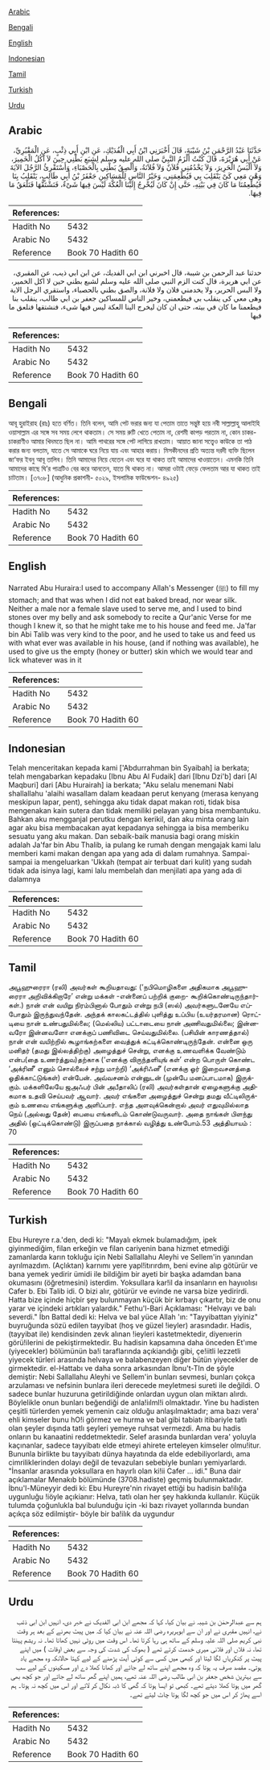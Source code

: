 [Arabic](#arabic)

[Bengali](#bengali)

[English](#english)

[Indonesian](#indonesian)

[Tamil](#tamil)

[Turkish](#turkish)

[Urdu](#urdu)

## Arabic


<div dir="rtl" lang="ar" style={{fontSize:'larger',backgroundColor:'#f8f9fa',padding:20}}>
حَدَّثَنَا عَبْدُ الرَّحْمَنِ بْنُ شَيْبَةَ، قَالَ أَخْبَرَنِي ابْنُ أَبِي الْفُدَيْكِ، عَنِ ابْنِ أَبِي ذِئْبٍ، عَنِ الْمَقْبُرِيِّ، عَنْ أَبِي هُرَيْرَةَ، قَالَ كُنْتُ أَلْزَمُ النَّبِيَّ صلى الله عليه وسلم لِشِبَعِ بَطْنِي حِينَ لاَ آكُلُ الْخَمِيرَ، وَلاَ أَلْبَسُ الْحَرِيرَ، وَلاَ يَخْدُمُنِي فُلاَنٌ وَلاَ فُلاَنَةُ، وَأُلْصِقُ بَطْنِي بِالْحَصْبَاءِ، وَأَسْتَقْرِئُ الرَّجُلَ الآيَةَ وَهْىَ مَعِي كَىْ يَنْقَلِبَ بِي فَيُطْعِمَنِي، وَخَيْرُ النَّاسِ لِلْمَسَاكِينِ جَعْفَرُ بْنُ أَبِي طَالِبٍ، يَنْقَلِبُ بِنَا فَيُطْعِمُنَا مَا كَانَ فِي بَيْتِهِ، حَتَّى إِنْ كَانَ لَيُخْرِجُ إِلَيْنَا الْعُكَّةَ لَيْسَ فِيهَا شَىْءٌ، فَنَشْتَقُّهَا فَنَلْعَقُ مَا فِيهَا‏.‏
</div>
<div style={{backgroundColor:'#f8f9fa',padding:20, marginBottom: 10}}><table> <thead> <tr> <th>References:</th> <th></th> </tr> </thead> <tbody><tr><td>Hadith No</td><td>5432</td></tr><tr><td>Arabic No</td><td>5432</td></tr><tr><td>Reference</td><td>Book 70 Hadith 60</td></tr></tbody></table></div>


<div dir="rtl" lang="ar" style={{fontSize:'larger',backgroundColor:'#f8f9fa',padding:20}}>
حدثنا عبد الرحمن بن شيبة، قال اخبرني ابن ابي الفديك، عن ابن ابي ذيب، عن المقبري، عن ابي هريرة، قال كنت الزم النبي صلى الله عليه وسلم لشبع بطني حين لا اكل الخمير، ولا البس الحرير، ولا يخدمني فلان ولا فلانة، والصق بطني بالحصباء، واستقري الرجل الاية وهى معي كى ينقلب بي فيطعمني، وخير الناس للمساكين جعفر بن ابي طالب، ينقلب بنا فيطعمنا ما كان في بيته، حتى ان كان ليخرج الينا العكة ليس فيها شىء، فنشتقها فنلعق ما فيها
</div>
<div style={{backgroundColor:'#f8f9fa',padding:20, marginBottom: 10}}><table> <thead> <tr> <th>References:</th> <th></th> </tr> </thead> <tbody><tr><td>Hadith No</td><td>5432</td></tr><tr><td>Arabic No</td><td>5432</td></tr><tr><td>Reference</td><td>Book 70 Hadith 60</td></tr></tbody></table></div>

## Bengali


<div dir="ltr" lang="bn" style={{fontSize:'larger',backgroundColor:'#f8f9fa',padding:20}}>
আবূ হুরাইরাহ (রাঃ) হতে বর্ণিত। তিনি বলেন, আমি পেট ভরার জন্য যা পেতাম তাতে সন্তুষ্ট হয়ে নবী সাল্লাল্লাহু আলাইহি ওয়াসাল্লাম এর সঙ্গে সব সময় লেগে থাকতাম। সে সময় রুটি খেতে পেতাম না, রেশমী কাপড় পরতাম না, কোন চাকর-চাকরাণীও আমার খিদমতে ছিল না। আমি পাথরের সঙ্গে পেট লাগিয়ে রাখতাম। আয়াত জানা সত্ত্বেও কাউকে তা পাঠ করার জন্য বলতাম, যাতে সে আমাকে ঘরে নিয়ে যায় এবং আহার করায়। মিসকীনদের প্রতি অত্যন্ত দরদী ব্যক্তি ছিলেন জা‘ফর ইবনু আবূ তালিব। তিনি আমাদের নিয়ে যেতেন এবং ঘরে যা থাকত তাই আমাদের খাওয়াতেন। এমনকি তিনি আমাদের কাছে ঘি’র পাত্রটিও বের করে আনতেন, যাতে ঘি থাকত না। আমরা ওটাই ফেড়ে ফেলতাম আর যা থাকত তাই চাটতাম। [৩৭০৮] (আধুনিক প্রকাশনী- ৫০২৯, ইসলামিক ফাউন্ডেশন- ৪৯২৫)
</div>
<div style={{backgroundColor:'#f8f9fa',padding:20, marginBottom: 10}}><table> <thead> <tr> <th>References:</th> <th></th> </tr> </thead> <tbody><tr><td>Hadith No</td><td>5432</td></tr><tr><td>Arabic No</td><td>5432</td></tr><tr><td>Reference</td><td>Book 70 Hadith 60</td></tr></tbody></table></div>

## English


<div dir="ltr" lang="en" style={{fontSize:'larger',backgroundColor:'#f8f9fa',padding:20}}>
Narrated Abu Huraira:I used to accompany Allah's Messenger (ﷺ) to fill my stomach; and that was when I did not eat baked bread, nor wear silk. Neither a male nor a female slave used to serve me, and I used to bind stones over my belly and ask somebody to recite a Qur'anic Verse for me though I knew it, so that he might take me to his house and feed me. Ja'far bin Abi Talib was very kind to the poor, and he used to take us and feed us with what ever was available in his house, (and if nothing was available), he used to give us the empty (honey or butter) skin which we would tear and lick whatever was in it
</div>
<div style={{backgroundColor:'#f8f9fa',padding:20, marginBottom: 10}}><table> <thead> <tr> <th>References:</th> <th></th> </tr> </thead> <tbody><tr><td>Hadith No</td><td>5432</td></tr><tr><td>Arabic No</td><td>5432</td></tr><tr><td>Reference</td><td>Book 70 Hadith 60</td></tr></tbody></table></div>

## Indonesian


<div dir="ltr" lang="id" style={{fontSize:'larger',backgroundColor:'#f8f9fa',padding:20}}>
Telah menceritakan kepada kami ['Abdurrahman bin Syaibah] ia berkata; telah mengabarkan kepadaku [Ibnu Abu Al Fudaik] dari [Ibnu Dzi'b] dari [Al Maqburi] dari [Abu Hurairah] ia berkata; "Aku selalu menemani Nabi shallallahu 'alaihi wasallam dalam keadaan perut kenyang (merasa kenyang meskipun lapar, pent), sehingga aku tidak dapat makan roti, tidak bisa mengenakan kain sutera dan tidak memiliki pelayan yang bisa membantuku. Bahkan aku mengganjal perutku dengan kerikil, dan aku minta orang lain agar aku bisa membacakan ayat kepadanya sehingga ia bisa memberiku sesuatu yang aku makan. Dan sebaik-baik manusia bagi orang miskin adalah Ja'far bin Abu Thalib, ia pulang ke rumah dengan mengajak kami lalu memberi kami makan dengan apa yang ada di dalam rumahnya. Sampai-sampai ia mengeluarkan 'Ukkah (tempat air terbuat dari kulit) yang sudah tidak ada isinya lagi, kami lalu membelah dan menjilati apa yang ada di dalamnya
</div>
<div style={{backgroundColor:'#f8f9fa',padding:20, marginBottom: 10}}><table> <thead> <tr> <th>References:</th> <th></th> </tr> </thead> <tbody><tr><td>Hadith No</td><td>5432</td></tr><tr><td>Arabic No</td><td>5432</td></tr><tr><td>Reference</td><td>Book 70 Hadith 60</td></tr></tbody></table></div>

## Tamil


<div dir="ltr" lang="ta" style={{fontSize:'larger',backgroundColor:'#f8f9fa',padding:20}}>
அபூஹுரைரா (ரலி) அவர்கள் கூறியதாவது: (‘நபிமொழிகளை அதிகமாக அபூஹுரைரா அறிவிக்கிறாரே’ என்று மக்கள் -என்னைப் பற்றிக் குறை- கூறிக்கொண்டிருந்தார்கள்.) நான் என் வயிறு நிரம்பினால் போதும் என்று நபி (ஸல்) அவர்களுடனேயே எப்போதும் இருந்துவந்தேன். அந்தக் காலகட்டத்தில் புளித்து உப்பிய (உயர்தரமான) ரொட்டியை நான் உண்பதுமில்லை; (மெல்லிய) பட்டாடையை நான் அணிவதுமில்லை; இன்னவரோ இன்னவளோ எனக்குப் பணிவிடை செய்வதுமில்லை. (பசியின் காரணத்தால்) நான் என் வயிற்றில் கூழாங்கற்களை வைத்துக் கட்டிக்கொண்டிருந்தேன். என்னை ஒரு மனிதர் (தமது இல்லத்திற்கு) அழைத்துச் சென்று, எனக்கு உணவளிக்க வேண்டும் என்ப(தை உணர்த்துவ)தற்காக (‘எனக்கு விருந்தளியுங் கள்’ என்ற பொருள் கொண்ட ‘அக்ரினீ’ எனும் சொல்லைச் சற்று மாற்றி) ‘அக்ரிஃனீ’ (எனக்கு ஓர் இறைவசனத்தை ஓதிக்காட்டுங்கள்) என்பேன். அவ்வசனம் என்னுடன் (முன்பே மனப்பாடமாக) இருக்கும். மக்களிலேயே ஜஅஃபர் பின் அபீதாலிப் (ரலி) அவர்கள்தான் ஏழைகளுக்கு அதிகமாக உதவி செய்பவர் ஆவார். அவர் எங்களை அழைத்துச் சென்று தமது வீட்டிலிருக்கும் உணவை எங்களுக்கு அளிப்பார். எந்த அளவுக்கென்றால் அவர் எதுவுமில்லாத நெய் (அல்லது தேன்) பையை எங்களிடம் கொண்டுவருவார். அதை நாங்கள் பிளந்து அதில் (ஒட்டிக்கொண்டு) இருப்பதை நாக்கால் வழித்து உண்போம்.53 அத்தியாயம் : 70
</div>
<div style={{backgroundColor:'#f8f9fa',padding:20, marginBottom: 10}}><table> <thead> <tr> <th>References:</th> <th></th> </tr> </thead> <tbody><tr><td>Hadith No</td><td>5432</td></tr><tr><td>Arabic No</td><td>5432</td></tr><tr><td>Reference</td><td>Book 70 Hadith 60</td></tr></tbody></table></div>

## Turkish


<div dir="ltr" lang="tr" style={{fontSize:'larger',backgroundColor:'#f8f9fa',padding:20}}>
Ebu Hureyre r.a.'den, dedi ki: "Mayalı ekmek bulamadığım, ipek giyinmediğim, filan erkeğin ve filan cariyenin bana hizmet etmediği zamanlarda karın tokluğu için Nebi Sallallahu Aleyhi ve Sellem'in yanından ayrılmazdım. (Açlıktan) karnımı yere yapl!itırırdım, beni evine alıp götürür ve bana yemek yedirir ümidi ile bildiğim bir ayeti bir başka adamdan bana okumasını (öğretmesini) isterdim. Yoksullara kar!il da insanların en hayııolısı Cafer b. Ebi Talib idi. O bizi alır, götürür ve evinde ne varsa bize yedirirdi. Hatta bize içinde hiçbir şey bulunmayan küçük bir kırbayı çıkartır, biz de onu yarar ve içindeki artıkları yalardık." Fethu'l-Bari Açıklaması: "Helvayı ve balı severdi." İbn Battal dedi ki: Helva ve bal yüce Allah 'ın: "Tayyibattan yiyiniz" buyruğunda sözü edilen tayyibat (hoş ve güzel !ieyler) arasındadır. Hadis, (tayyibat ile) kendisinden zevk alınan !ieyleri kastetmektedir, diyenıerin görü!ilerini de pekiştirmektedir. Bu hadisin kapsamına daha önceden Et'ıme (yiyecekIer) bölümünün ba!i taraflarında açıkiandığı gibi, çe!iitli lezzetli yiyecek türleri arasında helvaya ve balabenzeyen diğer bütün yiyecekIer de girmektedir. el-Hattabı ve daha sonra arkasından İbnu't-TIn de şöyle demiştir: Nebi Sallallahu Aleyhi ve Sellem'in bunları sevmesi, bunları çokça arzulaması ve nefsinin bunlara ileri derecede meyletmesi sureti ile değildi. O sadece bunlar huzuruna getirildiğinde onlardan uygun olan miktarı alırdı. BöylelikIe onun bunları beğendiği de anla!iılml!i olmaktadır. Yine bu hadisten çeşitli türlerden yemek yemenin caiz olduğu anlaşılmaktadır; ama bazı vera' ehli kimseler bunu hO!i görmez ve hurma ve bal gibi tabiatı itibariyle tatlı olan şeyler dışında tatlı şeyleri yemeye ruhsat vermezdi. Ama bu hadis onların bu kanaatini reddetmektedir. Selef arasında bunlardan vera' yoluyla kaçınanlar, sadece tayyibatı elde etmeyi ahirete erteleyen kimseler olmu!itur. Bununla birlikte bu tayyibatı dünya hayatında da elde edebiliyorlardı, ama cimrilikIerinden dolayı değil de tevazuları sebebiyle bunları yemiyarlardı. "İnsanlar arasında yoksullara en hayırlı olan ki!ii Cafer ... idi." Buna dair açıkIamalar Menakıb bölümünde (3708.hadiste) geçmiş bulunmaktadır. İbnu'l-Müneyyir dedi ki: Ebu Hureyre'nin rivayet ettiği bu hadisin ba!ilığa uygunluğu !iöyle açıkianır: Helva, tatlı olan her şey hakkında kullanılır. Küçük tulumda çoğunlukIa bal bulunduğu için -ki bazı rivayet yollarında bundan açıkça söz edilmiştir- böyle bir ba!ilık da uygundur
</div>
<div style={{backgroundColor:'#f8f9fa',padding:20, marginBottom: 10}}><table> <thead> <tr> <th>References:</th> <th></th> </tr> </thead> <tbody><tr><td>Hadith No</td><td>5432</td></tr><tr><td>Arabic No</td><td>5432</td></tr><tr><td>Reference</td><td>Book 70 Hadith 60</td></tr></tbody></table></div>

## Urdu


<div dir="rtl" lang="ur" style={{fontSize:'larger',backgroundColor:'#f8f9fa',padding:20}}>
ہم سے عبدالرحمٰن بن شیبہ نے بیان کیا، کہا کہ مجھے ابن ابی الفدیک نے خبر دی، انہیں ابن ابی ذئب نے، انہیں مقبری نے اور ان سے ابوہریرہ رضی اللہ عنہ نے بیان کیا کہ میں پیٹ بھرنے کے بعد ہر وقت نبی کریم صلی اللہ علیہ وسلم کے ساتھ ہی رہا کرتا تھا۔ اس وقت میں روٹی نہیں کھاتا تھا۔ نہ ریشم پہنتا تھا، نہ فلاں اور فلانی میری خدمت کرتے تھے ( بھوک کی شدت کی وجہ سے بعض اوقات ) میں اپنے پیٹ پر کنکریاں لگا لیتا اور کبھی میں کسی سے کوئی آیت پڑھنے کے لیے کہتا حالانکہ وہ مجھے یاد ہوتی۔ مقصد صرف یہ ہوتا کہ وہ مجھے اپنے ساتھ لے جائے اور کھانا کھلا دے اور مسکینوں کے لیے سب سے بہترین شخص جعفر بن ابی طالب رضی اللہ عنہ تھے، ہمیں اپنے گھر ساتھ لے جاتے اور جو کچھ بھی گھر میں ہوتا کھلا دیتے تھے۔ کبھی تو ایسا ہوتا کہ گھی کا ڈبہ نکال کر لاتے اور اس میں کچھ نہ ہوتا۔ ہم اسے پھاڑ کر اس میں جو کچھ لگا ہوتا چاٹ لیتے تھے۔
</div>
<div style={{backgroundColor:'#f8f9fa',padding:20, marginBottom: 10}}><table> <thead> <tr> <th>References:</th> <th></th> </tr> </thead> <tbody><tr><td>Hadith No</td><td>5432</td></tr><tr><td>Arabic No</td><td>5432</td></tr><tr><td>Reference</td><td>Book 70 Hadith 60</td></tr></tbody></table></div>